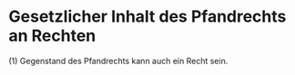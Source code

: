 # Gesetzlicher Inhalt des Pfandrechts an Rechten

(1) Gegenstand des Pfandrechts kann auch ein Recht sein.